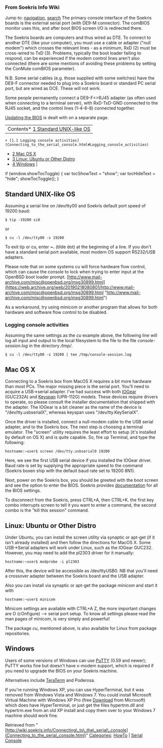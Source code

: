 
### From Soekris Info Wiki



Jump to: [navigation](Connecting_to_the_serial_console.html#column-one), [search](Connecting_to_the_serial_console.html#searchInput) 
The primary console interface of the Soekris boards is the external serial port (with DE9-M connector). The comBIOS monitor uses this, and after boot BIOS screen I/O is redirected there.


The Soekris boards are computers and thus wired as DTE. To connect to another DTE (like your computer), you must use a cable or adapter ("null modem") which crosses the relevant lines - as a minimum, RxD (2) must be cross-wired to TxD (3). Problems, typically the boot loader failing to respond, can be experienced if the modem control lines aren't also connected (there are some mentions of avoiding these problems by setting the ConMute comBIOS parameter).


N.B. Some serial cables (e.g. those supplied with some switches) have the DE9-F connector needed to plug into a Soekris board or standard PC serial port, but are wired as DCE. These will not work.


Some people permanently connect a DE9-F<>RJ45 adapter (as often used when connecting to a terminal server), with RxD-TxD-GND connected to the RJ45 socket, and the control lines (1-4-6-8) connected together.


[Updating the BIOS](https://web.archive.org/web/20190218080801/http://wiki.soekris.info/Updating_Bios "Updating Bios") is dealt with on a separate page.





|  |
| --- |
| Contents* [1 Standard UNIX-like OS](Connecting_to_the_serial_console.html#Standard_UNIX-like_OS)
	+ [1.1 Logging console activities](Connecting_to_the_serial_console.html#Logging_console_activities)
* [2 Mac OS X](Connecting_to_the_serial_console.html#Mac_OS_X)
* [3 Linux: Ubuntu or Other Distro](Connecting_to_the_serial_console.html#Linux:_Ubuntu_or_Other_Distro)
* [4 Windows](Connecting_to_the_serial_console.html#Windows)
 |

 if (window.showTocToggle) { var tocShowText = "show"; var tocHideText = "hide"; showTocToggle(); } 
##  Standard UNIX-like OS


Assuming a serial line on /dev/tty00 and Soekris default port speed of 19200 baud:




```
$ tip -19200 si0

```

or




```
$ cu -l /dev/tty00 -s 19200

```

To exit tip or cu, enter **~.** (tilde dot) at the beginning of a line. If you don't have a standard serial port available, most modern OS support RS232/USB adapters. 


Please note that on some systems cu will force hardware flow control, which can cause the console to lock when trying to enter input at the OpenBSD boot loader prompt. [http://www.mail-archive.com/misc@openbsd.org/msg30899.html](https://web.archive.org/web/20190218080801/http://www.mail-archive.com/misc@openbsd.org/msg30899.html "http://www.mail-archive.com/misc@openbsd.org/msg30899.html")


As a workaround, try using minicom or another program that allows for both hardware and software flow control to be disabled.



###  Logging console activities


Assuming the same settings as the *cu* example above, the following line will log all input and output to the local filesystem to the file to the file *console-session.log* in the directory */tmp/*. 




```
$ cu -l /dev/tty00 -s 19200 | tee /tmp/console-session.log

```

##  Mac OS X


Connecting to a Soekris box from MacOS X requires a bit more hardware than most PCs. The major missing piece is the serial port. You'll need to acquire a USB->serial adapter. I've had success with both [IOGear](https://web.archive.org/web/20190218080801/http://www.iogear.com/main.php?loc=product_category&category=usb&category_id=104 "http://www.iogear.com/main.php?loc=product_category&category=usb&category_id=104") (GUC232A) and [Keyspan](https://web.archive.org/web/20190218080801/http://www.keyspan.com/products/homepage.2.productList.Serial.spml "http://www.keyspan.com/products/homepage.2.productList.Serial.spml") (UPR-112G) models. These devices require drivers to operate, so please consult the installer documentation that shipped with the adapter. The IOGear is a bit cleaner as the name of the device is "/dev/tty.usbserialX", whereas keyspan uses "/dev/tty.KeySerialX".


Once the driver is installed, connect a null-modem cable to the USB serial adapter, and to the Soekris box. The next step is choosing a terminal emulator. The "screen" utility requires the least effort to setup (it's installed by default on OS X) and is quite capable. So, fire up Terminal, and type the following:




```
hostname:~user$ screen /dev/tty.usbserial0 19200

```

Here, we see the first USB serial device if you installed the IOGear driver. Baud rate is set by supplying the appropriate speed to the command (Soekris boxen ship with the default baud rate set to 19200 8N1).


Next, power on the Soekris box, you should be greeted with the boot screen and see the option to enter the BIOS. Soekris provides [documentation](https://web.archive.org/web/20190218080801/http://www.soekris.com/downloads.htm "http://www.soekris.com/downloads.htm") for all the BIOS settings.


To disconnect from the Soekris, press CTRL+A, then CTRL+K. the first key combo interrupts screen to tell it you want to enter a command, the second combo is the "kill this session" command.



##  Linux: Ubuntu or Other Distro


Under Ubuntu, you can install the screen utility via synaptic or apt-get (if it isn't already installed) and then follow the directions for MacOS X. Some USB->Serial adapters will work under Linux, such as the IOGear GUC232. However, you may need to add the pl2303 driver for it manually:




```
hostname:~user$ modprobe -i pl2303

```

After this, the device will be accessible as /dev/ttyUSB0. NB that you'll need a crossover adapter between the Soekris board and the USB adapter.


  

Also you can install via synaptic or apt-get the package *minicom* and start it with




```
hostname:~user$ minicom

```

Minicom settings are available with CTRL+A Z, the more important changes are O (cOnfigure) --> serial port setup. To know all settings please read the man pages of minicom, is very simply and powerful!


The package *cu*, mentioned above, is also available for Linux from package repositories.



##  Windows


Users of some versions of Windows can use [PuTTY](https://web.archive.org/web/20190218080801/http://www.chiark.greenend.org.uk/~sgtatham/putty/ "http://www.chiark.greenend.org.uk/~sgtatham/putty/") (0.59 and newer); PuTTY works fine but doesn't have x-modem support, which is required if you need to upgrade the BIOS on your Soekris machine. 


Alternatives include [TeraTerm](https://web.archive.org/web/20190218080801/http://ttssh2.sourceforge.jp/ "http://ttssh2.sourceforge.jp/") and Poderosa. 


If you're running Windows XP, you can use HyperTerminal, but it was removed from Windows Vista and Windows 7. You could install Microsoft Virtual Machine with Windows XP Pro (free [Download](https://web.archive.org/web/20190218080801/http://www.microsoft.com/windows/virtual-pc/ "http://www.microsoft.com/windows/virtual-pc/") from Microsoft) which does have HyperTerminal, or just get the files hypertrm.dll and hypertrm.exe from an old XP install and copy them over to your Windows 7 machine should work fine.





Retrieved from "[http://wiki.soekris.info/Connecting\_to\_the\_serial\_console](Connecting_to_the_serial_console.html)"
[Categories](https://web.archive.org/web/20190218080801/http://wiki.soekris.info/Special:Categories "Special:Categories"): [HowTo](https://web.archive.org/web/20190218080801/http://wiki.soekris.info/Category:HowTo "Category:HowTo") | [Serial Console](https://web.archive.org/web/20190218080801/http://wiki.soekris.info/index.php?title=Category:Serial_Console&action=edit "Category:Serial Console")

 

